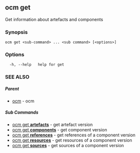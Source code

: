 ## ocm get

Get information about artefacts and components

### Synopsis

```
ocm get <sub-command> ... <sub command> [<options>]
```

### Options

```
  -h, --help   help for get
```

### SEE ALSO

##### Parent

* [ocm](ocm.md)	 - ocm


##### Sub Commands

* [ocm get <b>artefacts</b>](ocm_get_artefacts.md)	 - get artefact version
* [ocm get <b>components</b>](ocm_get_components.md)	 - get component version
* [ocm get <b>references</b>](ocm_get_references.md)	 - get references of a component version
* [ocm get <b>resources</b>](ocm_get_resources.md)	 - get resources of a component version
* [ocm get <b>sources</b>](ocm_get_sources.md)	 - get sources of a component version

